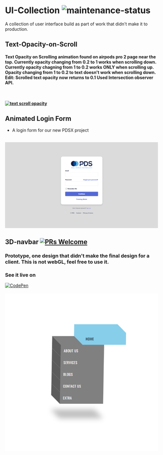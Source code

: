 # UI-Collection ![maintenance-status](https://img.shields.io/badge/maintenance-deprecated-red.svg)
A collection of user interface build as part of work that didn't make it to production.

## Text-Opacity-on-Scroll
<h4> Text Opacity on Scrolling animation found on airpods pro 2 page near the top.
Currently opacity changing from 0.2 to 1 works when scrolling down.
Currently opacity chagning from 1 to 0.2 works ONLY when scrolling up.
Opacity changing from 1 to 0.2 to text doesn't work when scrolling down.
Edit: Scrolled text opacity now returns to 0.1
Used Intersection observer API.<h4/>
<br>

<a href="/gif/text-scroll-opacity-GdXijv" title="text scroll opacity"><img src="https://i.makeagif.com/media/10-17-2022/GdXijv.gif" alt="text scroll opacity" width="1000" height="350"></a><div style="font-size:11px;"><a href="/" title="make a gif"></a></div>

## Animated Login Form
- A login form for our new PDSX project
<br><br>
<img src="Capture.PNG">

## 3D-navbar [![PRs Welcome](https://img.shields.io/badge/PRs-welcome-brightgreen.svg?style=flat-square)](http://makeapullrequest.com)
### Prototype, one design that didn't make the final design for a client. This is not webGL, feel free to use it.
### See it live on <br>
<a target="_blank" href="https://codepen.io/Oudom-Munint/pen/abjdMBJ">![CodePen](https://img.shields.io/badge/Codepen-000000?style=for-the-badge&logo=codepen&logoColor=white)</a>
<br> <br>
<img src="pic.png">
